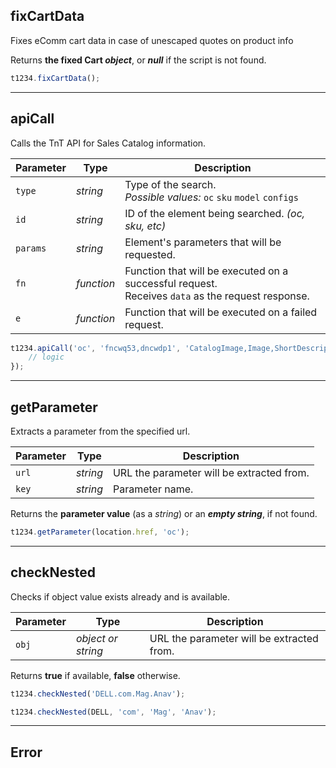## fixCartData

Fixes eComm cart data in case of unescaped quotes on product info

Returns **the fixed Cart *object***, or ***null*** if the script is not found.

```javascript
t1234.fixCartData();
```

---

## apiCall

Calls the TnT API for Sales Catalog information.

Parameter | Type | Description
--- | --- | ---
`type` | *string* | Type of the search. <br />*Possible values:*  `oc` `sku` `model` `configs`
`id` | *string* | ID of the element being searched. *(oc, sku, etc)*
`params` | *string* | Element's parameters that will be requested.
`fn` | *function* | Function that will be executed on a successful request. <br />Receives `data` as the request response.
`e` | *function* | Function that will be executed on a failed request.

```javascript
t1234.apiCall('oc', 'fncwq53,dncwdp1', 'CatalogImage,Image,ShortDescription', function (data) {
    // logic
});
```

---

## getParameter

Extracts a parameter from the specified url.

Parameter | Type | Description
--- | --- | ---
`url` | *string* | URL the parameter will be extracted from.
`key` | *string* | Parameter name.

Returns the **parameter value** (as a *string*) or an ***empty string***, if not found.

```javascript
t1234.getParameter(location.href, 'oc');
```

---

## checkNested

Checks if object value exists already and is available.

Parameter | Type | Description
--- | --- | ---
`obj` | *object or string* | URL the parameter will be extracted from.

Returns **true** if available, **false** otherwise.

```javascript
t1234.checkNested('DELL.com.Mag.Anav');
```

```javascript
t1234.checkNested(DELL, 'com', 'Mag', 'Anav');
```

---

## Error